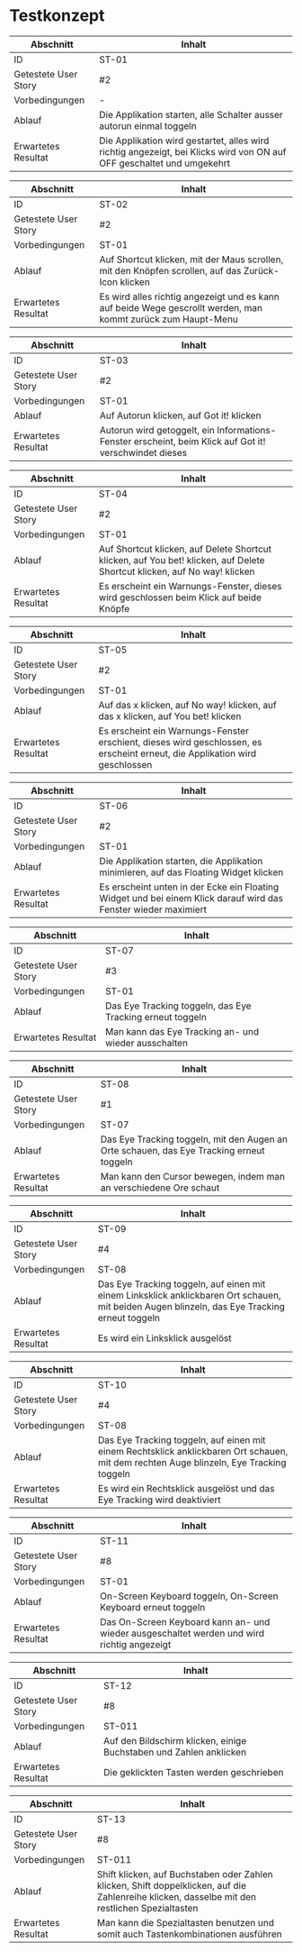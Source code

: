 # Testkonzept
Abschnitt | Inhalt
--- | ---
ID | ST-01
Getestete User Story | #2
Vorbedingungen | \-
Ablauf | Die Applikation starten, alle Schalter ausser autorun einmal toggeln
Erwartetes Resultat | Die Applikation wird gestartet, alles wird richtig angezeigt, bei Klicks wird von ON auf OFF geschaltet und umgekehrt

Abschnitt | Inhalt
--- | ---
ID | ST-02
Getestete User Story | #2
Vorbedingungen | ST-01
Ablauf | Auf Shortcut klicken, mit der Maus scrollen, mit den Knöpfen scrollen, auf das Zurück-Icon klicken
Erwartetes Resultat | Es wird alles richtig angezeigt und es kann auf beide Wege gescrollt werden, man kommt zurück zum Haupt-Menu

Abschnitt | Inhalt
--- | ---
ID | ST-03
Getestete User Story | #2
Vorbedingungen | ST-01
Ablauf | Auf Autorun klicken, auf Got it! klicken
Erwartetes Resultat | Autorun wird getoggelt, ein Informations-Fenster erscheint, beim Klick auf Got it! verschwindet dieses

Abschnitt | Inhalt
--- | ---
ID | ST-04
Getestete User Story | #2
Vorbedingungen | ST-01
Ablauf | Auf Shortcut klicken, auf Delete Shortcut klicken, auf You bet! klicken, auf Delete Shortcut klicken, auf No way! klicken
Erwartetes Resultat | Es erscheint ein Warnungs-Fenster, dieses wird geschlossen beim Klick auf beide Knöpfe

Abschnitt | Inhalt
--- | ---
ID | ST-05
Getestete User Story | #2
Vorbedingungen | ST-01
Ablauf | Auf das x klicken, auf No way! klicken, auf das x klicken, auf You bet! klicken
Erwartetes Resultat | Es erscheint ein Warnungs-Fenster erschient, dieses wird geschlossen, es erscheint erneut, die Applikation wird geschlossen

Abschnitt | Inhalt
--- | ---
ID | ST-06
Getestete User Story | #2
Vorbedingungen | ST-01
Ablauf | Die Applikation starten, die Applikation minimieren, auf das Floating Widget klicken
Erwartetes Resultat | Es erscheint unten in der Ecke ein Floating Widget und bei einem Klick darauf wird das Fenster wieder maximiert

Abschnitt | Inhalt
--- | ---
ID | ST-07
Getestete User Story | #3
Vorbedingungen | ST-01
Ablauf | Das Eye Tracking toggeln, das Eye Tracking erneut toggeln
Erwartetes Resultat | Man kann das Eye Tracking an- und wieder ausschalten

Abschnitt | Inhalt
--- | ---
ID | ST-08
Getestete User Story | #1
Vorbedingungen | ST-07
Ablauf | Das Eye Tracking toggeln, mit den Augen an Orte schauen, das Eye Tracking erneut toggeln
Erwartetes Resultat | Man kann den Cursor bewegen, indem man an verschiedene Ore schaut

Abschnitt | Inhalt
--- | ---
ID | ST-09
Getestete User Story | #4
Vorbedingungen | ST-08
Ablauf | Das Eye Tracking toggeln, auf einen mit einem Linksklick anklickbaren Ort schauen, mit beiden Augen blinzeln, das Eye Tracking erneut toggeln
Erwartetes Resultat | Es wird ein Linksklick ausgelöst

Abschnitt | Inhalt
--- | ---
ID | ST-10
Getestete User Story | #4
Vorbedingungen | ST-08
Ablauf | Das Eye Tracking toggeln, auf einen mit einem Rechtsklick anklickbaren Ort schauen, mit dem rechten Auge blinzeln, Eye Tracking toggeln
Erwartetes Resultat | Es wird ein Rechtsklick ausgelöst und das Eye Tracking wird deaktiviert

Abschnitt | Inhalt
--- | ---
ID | ST-11
Getestete User Story | #8
Vorbedingungen | ST-01
Ablauf | On-Screen Keyboard toggeln, On-Screen Keyboard erneut toggeln
Erwartetes Resultat | Das On-Screen Keyboard kann an- und wieder ausgeschaltet werden und wird richtig angezeigt

Abschnitt | Inhalt
--- | ---
ID | ST-12
Getestete User Story | #8
Vorbedingungen | ST-011
Ablauf | Auf den Bildschirm klicken, einige Buchstaben und Zahlen anklicken
Erwartetes Resultat | Die geklickten Tasten werden geschrieben

Abschnitt | Inhalt
--- | ---
ID | ST-13
Getestete User Story | #8
Vorbedingungen | ST-011
Ablauf | Shift klicken, auf Buchstaben oder Zahlen klicken, Shift doppelklicken, auf die Zahlenreihe klicken, dasselbe mit den restlichen Spezialtasten
Erwartetes Resultat | Man kann die Spezialtasten benutzen und somit auch Tastenkombinationen ausführen

